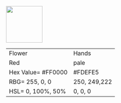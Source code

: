 <html>
<body>
  <title> Hex Values </title>
  <img src='https://images.pexels.com/photos/3230266/pexels-photo-3230266.jpeg?auto=compress&cs=tinysrgb&w=1260&h=750&dpr=1' width= '100' height= '100'>
  <table>
    <tr><td>Flower</td> <td>Hands</td></tr>
    <tr><td>Red</td> <td>pale</td></tr>
    <tr><td>Hex Value= #FF0000</td> <td>#FDEFE5</td> </tr>
    <tr><td>RBG= 255, 0, 0</td> <td>250, 249,222</td></tr>
    <tr><td>HSL= 0, 100%, 50%</td> <td>0, 0, 0</td></tr>
  </table>
</body>
</html>
